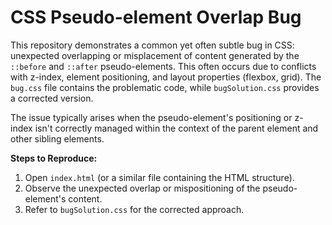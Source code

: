 # CSS Pseudo-element Overlap Bug

This repository demonstrates a common yet often subtle bug in CSS: unexpected overlapping or misplacement of content generated by the `::before` and `::after` pseudo-elements. This often occurs due to conflicts with z-index, element positioning, and layout properties (flexbox, grid).  The `bug.css` file contains the problematic code, while `bugSolution.css` provides a corrected version.

The issue typically arises when the pseudo-element's positioning or z-index isn't correctly managed within the context of the parent element and other sibling elements. 

**Steps to Reproduce:**
1. Open `index.html` (or a similar file containing the HTML structure).
2. Observe the unexpected overlap or mispositioning of the pseudo-element's content.
3. Refer to `bugSolution.css` for the corrected approach.